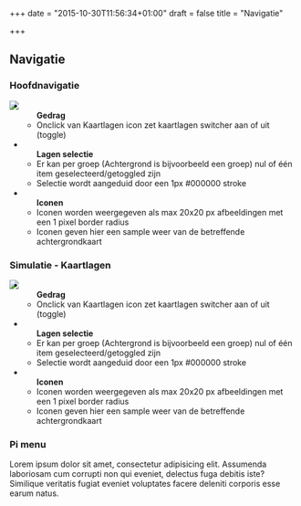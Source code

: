 +++
date = "2015-10-30T11:56:34+01:00"
draft = false
title = "Navigatie"

+++

Navigatie
---------

<div class="panel panel-default">
  <div class="panel-heading">
    <h3 class="panel-title">Hoofdnavigatie</h3>
  </div>
  <div class="panel-body">
    <img src="/threedi-styleguide/images/ui/main-menu.png" align="left" ></a>
  </div>
  <ul class="list-group">
    <li class="list-group-item">
    	<ul>
	    	<strong>Gedrag</strong>
      <li>Onclick van Kaartlagen icon zet kaartlagen switcher aan of uit (toggle)</li>
		</ul>
    <li class="list-group-item">
    	<ul>
	    	<strong>Lagen selectie</strong>
      <li>Er kan per groep (Achtergrond is bijvoorbeeld een groep) nul of één item geselecteerd/getoggled zijn</li>
      <li>Selectie wordt aangeduid door een 1px #000000 stroke</li>
		</ul>    
    </li>    
    <li class="list-group-item">
    	<ul>
	    	<strong>Iconen</strong>
      <li>Iconen worden weergegeven als max 20x20 px afbeeldingen met een 1 pixel border radius</li>
      <li>Iconen geven hier een sample weer van de betreffende achtergrondkaart</li>
		</ul>    
    </li>    
  </ul>  
</div>


<div class="panel panel-default">
  <div class="panel-heading">
    <h3 class="panel-title">Simulatie - Kaartlagen</h3>
  </div>
  <div class="panel-body">
    <img src="/threedi-styleguide/images/ui/kaartlagen.png" align="left" ></a>
  </div>
  <ul class="list-group">
    <li class="list-group-item">
    	<ul>
	    	<strong>Gedrag</strong>
      <li>Onclick van Kaartlagen icon zet kaartlagen switcher aan of uit (toggle)</li>
		</ul>
    <li class="list-group-item">
    	<ul>
	    	<strong>Lagen selectie</strong>
      <li>Er kan per groep (Achtergrond is bijvoorbeeld een groep) nul of één item geselecteerd/getoggled zijn</li>
      <li>Selectie wordt aangeduid door een 1px #000000 stroke</li>
		</ul>    
    </li>    
    <li class="list-group-item">
    	<ul>
	    	<strong>Iconen</strong>
      <li>Iconen worden weergegeven als max 20x20 px afbeeldingen met een 1 pixel border radius</li>
      <li>Iconen geven hier een sample weer van de betreffende achtergrondkaart</li>
		</ul>    
    </li>    
  </ul>  
</div>




<div class="panel panel-default">
  <div class="panel-heading">
    <h3 class="panel-title">Pi menu</h3>
  </div>
  <div class="panel-body">
    Lorem ipsum dolor sit amet, consectetur adipisicing elit. Assumenda laboriosam cum corrupti non qui eveniet, delectus fuga debitis iste? Similique veritatis fugiat eveniet voluptates facere deleniti corporis esse earum natus.
  </div>
</div>
